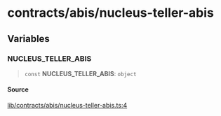 # contracts/abis/nucleus-teller-abis

## Variables

### NUCLEUS\_TELLER\_ABIS

> `const` **NUCLEUS\_TELLER\_ABIS**: `object`

#### Source

[lib/contracts/abis/nucleus-teller-abis.ts:4](https://github.com/PufferFinance/puffer-sdk/blob/f53ce5c8c68838d336922a0d48246fe792f772d6/lib/contracts/abis/nucleus-teller-abis.ts#L4)
